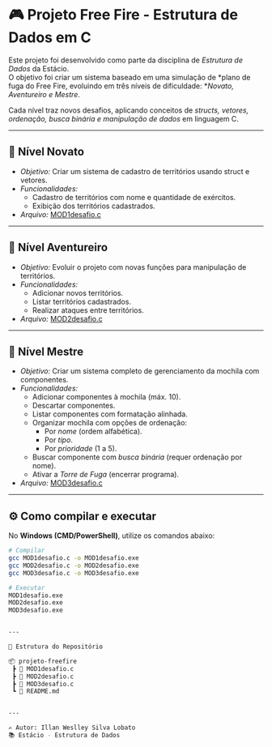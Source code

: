 # 🎮 Projeto Free Fire - Estrutura de Dados em C

Este projeto foi desenvolvido como parte da disciplina de *Estrutura de Dados* da Estácio.  
O objetivo foi criar um sistema baseado em uma simulação de *plano de fuga do Free Fire, evoluindo em três níveis de dificuldade: **Novato, Aventureiro e Mestre*.  

Cada nível traz novos desafios, aplicando conceitos de *structs, vetores, ordenação, busca binária e manipulação de dados* em linguagem C.  

---

## 🧩 Nível Novato
- *Objetivo:* Criar um sistema de cadastro de territórios usando struct e vetores.
- *Funcionalidades:*
  - Cadastro de territórios com nome e quantidade de exércitos.
  - Exibição dos territórios cadastrados.
- *Arquivo:* [MOD1desafio.c](./MOD1desafio.c)

---

## 🧩 Nível Aventureiro
- *Objetivo:* Evoluir o projeto com novas funções para manipulação de territórios.
- *Funcionalidades:*
  - Adicionar novos territórios.
  - Listar territórios cadastrados.
  - Realizar ataques entre territórios.
- *Arquivo:* [MOD2desafio.c](./MOD2desafio.c)

---

## 🧩 Nível Mestre
- *Objetivo:* Criar um sistema completo de gerenciamento da mochila com componentes.
- *Funcionalidades:*
  - Adicionar componentes à mochila (máx. 10).
  - Descartar componentes.
  - Listar componentes com formatação alinhada.
  - Organizar mochila com opções de ordenação:
    - Por *nome* (ordem alfabética).
    - Por *tipo*.
    - Por *prioridade* (1 a 5).
  - Buscar componente com *busca binária* (requer ordenação por nome).
  - Ativar a *Torre de Fuga* (encerrar programa).
- *Arquivo:* [MOD3desafio.c](./MOD3desafio.c)

---

## ⚙ Como compilar e executar

No **Windows (CMD/PowerShell)**, utilize os comandos abaixo:

```bash
# Compilar
gcc MOD1desafio.c -o MOD1desafio.exe
gcc MOD2desafio.c -o MOD2desafio.exe
gcc MOD3desafio.c -o MOD3desafio.exe

# Executar
MOD1desafio.exe
MOD2desafio.exe
MOD3desafio.exe


---

📂 Estrutura do Repositório

📦 projeto-freefire
 ┣ 📜 MOD1desafio.c
 ┣ 📜 MOD2desafio.c
 ┣ 📜 MOD3desafio.c
 ┗ 📜 README.md


---

✍ Autor: Illan Weslley Silva Lobato
📚 Estácio - Estrutura de Dados
